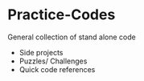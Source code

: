 # Practice-Codes
General collection of stand alone code

- Side projects
- Puzzles/ Challenges
- Quick code references
